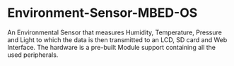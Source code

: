 # Environment-Sensor-MBED-OS

An Environmental Sensor that measures Humidity, Temperature, Pressure and Light to which the data is then transmitted to an LCD, SD card and Web Interface. The hardware is a pre-built Module support containing all the used peripherals.
